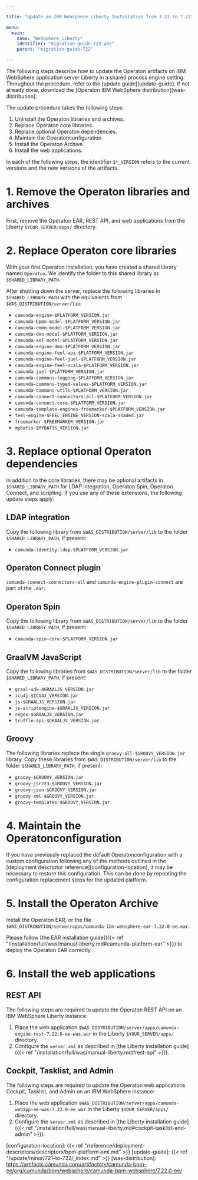 ```yaml
---

title: "Update an IBM Websphere Liberty Installation from 7.21 to 7.22"

menu:
  main:
    name: "WebSphere Liberty"
    identifier: "migration-guide-722-was"
    parent: "migration-guide-722"

---
```



The following steps describe how to update the Operaton artifacts on IBM WebSphere application server Liberty in a shared process engine setting.
Throughout the procedure, refer to the [update guide][update-guide]. If not already done, download the [Operaton IBM WebSphere distribution][was-distribution].

The update procedure takes the following steps:

1. Uninstall the Operaton libraries and archives.
2. Replace Operaton core libraries.
3. Replace optional Operaton dependencies.
4. Maintain the Operatonconfiguration.
5. Install the Operaton Archive.
6. Install the web applications.

In each of the following steps, the identifier `$*_VERSION` refers to the current versions and the new versions of
the artifacts.

# 1. Remove the Operaton libraries and archives

First, remove the Operaton EAR, REST API, and web applications from the Liberty `$YOUR_SERVER/apps/` directory.

# 2. Replace Operaton core libraries

With your first Operaton installation, you have created a shared library named `Operaton`. We identify
the folder to this shared library as `$SHARED_LIBRARY_PATH`.

After shutting down the server, replace the following libraries in `$SHARED_LIBRARY_PATH` with the equivalents
from `$WAS_DISTRIBUTION/server/lib`:

* `camunda-engine-$PLATFORM_VERSION.jar`
* `camunda-bpmn-model-$PLATFORM_VERSION.jar`
* `camunda-cmmn-model-$PLATFORM_VERSION.jar`
* `camunda-dmn-model-$PLATFORM_VERSION.jar`
* `camunda-xml-model-$PLATFORM_VERSION.jar`
* `camunda-engine-dmn-$PLATFORM_VERSION.jar`
* `camunda-engine-feel-api-$PLATFORM_VERSION.jar`
* `camunda-engine-feel-juel-$PLATFORM_VERSION.jar`
* `camunda-engine-feel-scala-$PLATFORM_VERSION.jar`
* `camunda-juel-$PLATFORM_VERSION.jar`
* `camunda-commons-logging-$PLATFORM_VERSION.jar`
* `camunda-commons-typed-values-$PLATFORM_VERSION.jar`
* `camunda-commons-utils-$PLATFORM_VERSION.jar`
* `camunda-connect-connectors-all-$PLATFORM_VERSION.jar`
* `camunda-connect-core-$PLATFORM_VERSION.jar`
* `camunda-template-engines-freemarker-$PLATFORM_VERSION.jar`
* `feel-engine-$FEEL_ENGINE_VERSION-scala-shaded.jar`
* `freemarker-$FREEMARKER_VERSION.jar`
* `mybatis-$MYBATIS_VERSION.jar`

# 3. Replace optional Operaton dependencies

In addition to the core libraries, there may be optional artifacts in `$SHARED_LIBRARY_PATH` for LDAP integration,
Operaton Spin, Operaton Connect, and scripting. If you use any of these extensions, the following update steps apply:

## LDAP integration

Copy the following library from `$WAS_DISTRIBUTION/server/lib` to the folder `$SHARED_LIBRARY_PATH`, if present:

* `camunda-identity-ldap-$PLATFORM_VERSION.jar`

## Operaton Connect plugin

`camunda-connect-connectors-all` and `camunda-engine-plugin-connect` are part of the `.ear`.

## Operaton Spin

Copy the following library from `$WAS_DISTRIBUTION/server/lib` to the folder `$SHARED_LIBRARY_PATH`, if present:

* `camunda-spin-core-$PLATFORM_VERSION.jar`

## GraalVM JavaScript

Copy the following libraries from `$WAS_DISTRIBUTION/server/lib` to the folder `$SHARED_LIBRARY_PATH`, if present:

* `graal-sdk-$GRAALJS_VERSION.jar`
* `icu4j-$ICU4J_VERSION.jar`
* `js-$GRAALJS_VERSION.jar`
* `js-scriptengine-$GRAALJS_VERSION.jar`
* `regex-$GRAALJS_VERSION.jar`
* `truffle-api-$GRAALJS_VERSION.jar`

## Groovy

The following libraries replace the single `groovy-all-$GROOVY_VERSION.jar` library. Copy these libraries from
`$WAS_DISTRIBUTION/server/lib` to the folder `$SHARED_LIBRARY_PATH`, if present:

* `groovy-$GROOVY_VERSION.jar`
* `groovy-jsr223-$GROOVY_VERSION.jar`
* `groovy-json-$GROOVY_VERSION.jar`
* `groovy-xml-$GROOVY_VERSION.jar`
* `groovy-templates-$GROOVY_VERSION.jar`

# 4. Maintain the Operatonconfiguration

If you have previously replaced the default Operatonconfiguration with a custom configuration following any of
the methods outlined in the [deployment descriptor reference][configuration-location], it may be necessary to restore
this configuration. This can be done by repeating the configuration replacement steps for the updated platform.

# 5. Install the Operaton Archive

Install the Operaton EAR, or the file `$WAS_DISTRIBUTION/server/apps/camunda-ibm-websphere-ear-7.22.0-ee.ear`.

Please follow [the EAR installation guide]({{< ref "/installation/full/was/manual-liberty.md#camunda-platform-ear" >}})
to deploy the Operaton EAR correctly.

# 6. Install the web applications

## REST API

The following steps are required to update the Operaton REST API on an IBM WebSphere Liberty instance:

1. Place the web application `$WAS_DISTRIBUTION/server/apps/camunda-engine-rest-7.22.0-ee-was.war` in the Liberty `$YOUR_SERVER/apps/` directory.
2. Configure the `server.xml` as described in [the Liberty installation guide]({{< ref "/installation/full/was/manual-liberty.md#rest-api" >}}).

## Cockpit, Tasklist, and Admin

The following steps are required to update the Operaton web applications Cockpit, Tasklist, and Admin on an IBM WebSphere instance:

1. Place the web application `$WAS_DISTRIBUTION/server/apps/camunda-webapp-ee-was-7.22.0-ee.war` in the Liberty `$YOUR_SERVER/apps/` directory.
2. Configure the `server.xml` as described in [the Liberty installation guide]({{< ref "/installation/full/was/manual-liberty.md#cockpit-tasklist-and-admin" >}}).

[configuration-location]: {{< ref "/reference/deployment-descriptors/descriptors/bpm-platform-xml.md" >}}
[update-guide]: {{< ref "/update/minor/721-to-722/_index.md" >}}
[was-distribution]: https://artifacts.camunda.com/artifactory/camunda-bpm-ee/org/camunda/bpm/websphere/camunda-bpm-websphere/7.22.0-ee/
